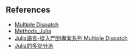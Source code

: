 ## References
* [Multiple Dispatch](https://en.wikipedia.org/wiki/Multiple_dispatch)
* [Methods_Julia](https://docs.julialang.org/en/v1/manual/methods/)
* [Julia語言-從入門到專案系列 Multiple Dispatch](https://ithelp.ithome.com.tw/articles/10185416)
* [Julia的多從分派](https://yuehhua.github.io/2020/04/01/julia-multiple-dispatch/)
